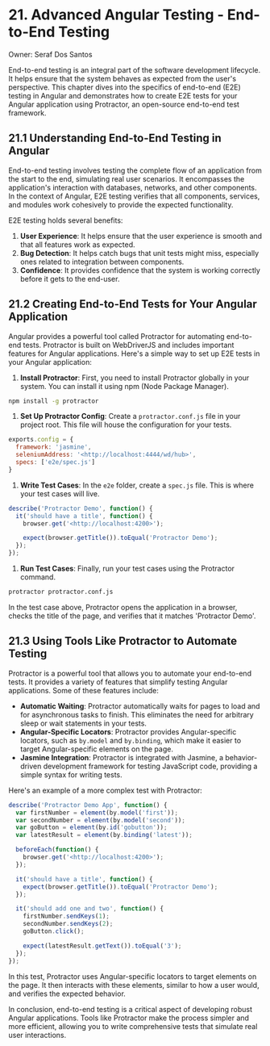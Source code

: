 # 21. Advanced Angular Testing - End-to-End Testing

Owner: Seraf Dos Santos

End-to-end testing is an integral part of the software development lifecycle. It helps ensure that the system behaves as expected from the user's perspective. This chapter dives into the specifics of end-to-end (E2E) testing in Angular and demonstrates how to create E2E tests for your Angular application using Protractor, an open-source end-to-end test framework.

## 21.1 Understanding End-to-End Testing in Angular

End-to-end testing involves testing the complete flow of an application from the start to the end, simulating real user scenarios. It encompasses the application's interaction with databases, networks, and other components. In the context of Angular, E2E testing verifies that all components, services, and modules work cohesively to provide the expected functionality.

E2E testing holds several benefits:

1. **User Experience**: It helps ensure that the user experience is smooth and that all features work as expected.
2. **Bug Detection**: It helps catch bugs that unit tests might miss, especially ones related to integration between components.
3. **Confidence**: It provides confidence that the system is working correctly before it gets to the end-user.

## 21.2 Creating End-to-End Tests for Your Angular Application

Angular provides a powerful tool called Protractor for automating end-to-end tests. Protractor is built on WebDriverJS and includes important features for Angular applications. Here's a simple way to set up E2E tests in your Angular application:

1. **Install Protractor**: First, you need to install Protractor globally in your system. You can install it using npm (Node Package Manager).

```bash
npm install -g protractor

```

1. **Set Up Protractor Config**: Create a `protractor.conf.js` file in your project root. This file will house the configuration for your tests.

```jsx
exports.config = {
  framework: 'jasmine',
  seleniumAddress: '<http://localhost:4444/wd/hub>',
  specs: ['e2e/spec.js']
}

```

1. **Write Test Cases**: In the `e2e` folder, create a `spec.js` file. This is where your test cases will live.

```jsx
describe('Protractor Demo', function() {
  it('should have a title', function() {
    browser.get('<http://localhost:4200>');

    expect(browser.getTitle()).toEqual('Protractor Demo');
  });
});

```

1. **Run Test Cases**: Finally, run your test cases using the Protractor command.

```bash
protractor protractor.conf.js

```

In the test case above, Protractor opens the application in a browser, checks the title of the page, and verifies that it matches 'Protractor Demo'.

## 21.3 Using Tools Like Protractor to Automate Testing

Protractor is a powerful tool that allows you to automate your end-to-end tests. It provides a variety of features that simplify testing Angular applications. Some of these features include:

- **Automatic Waiting**: Protractor automatically waits for pages to load and for asynchronous tasks to finish. This eliminates the need for arbitrary sleep or wait statements in your tests.
- **Angular-Specific Locators**: Protractor provides Angular-specific locators, such as `by.model` and `by.binding`, which make it easier to target Angular-specific elements on the page.
- **Jasmine Integration**: Protractor is integrated with Jasmine, a behavior-driven development framework for testing JavaScript code, providing a simple syntax for writing tests.

Here's an example of a more complex test with Protractor:

```jsx
describe('Protractor Demo App', function() {
  var firstNumber = element(by.model('first'));
  var secondNumber = element(by.model('second'));
  var goButton = element(by.id('gobutton'));
  var latestResult = element(by.binding('latest'));

  beforeEach(function() {
    browser.get('<http://localhost:4200>');
  });

  it('should have a title', function() {
    expect(browser.getTitle()).toEqual('Protractor Demo');
  });

  it('should add one and two', function() {
    firstNumber.sendKeys(1);
    secondNumber.sendKeys(2);
    goButton.click();

    expect(latestResult.getText()).toEqual('3');
  });
});

```

In this test, Protractor uses Angular-specific locators to target elements on the page. It then interacts with these elements, similar to how a user would, and verifies the expected behavior.

In conclusion, end-to-end testing is a critical aspect of developing robust Angular applications. Tools like Protractor make the process simpler and more efficient, allowing you to write comprehensive tests that simulate real user interactions.